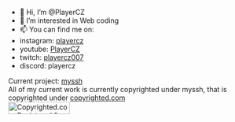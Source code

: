 - 👋 Hi, I’m @PlayerCZ
- 👀 I’m interested in Web coding
- 📫 You can find me on:
-   instagram: <a href="https://www.instagram.com/playercz_/" target="blank">playercz</a>
-   youtube: <a href="https://www.youtube.com/channel/UCiRikk7Yrnb1Uj3rt_N7hpw" target="blank">PlayerCZ</a> 
-   twitch: <a href="https://www.twitch.tv/playercz007" target="blank">playercz007</a>
-   discord: playercz

  Current project: <a href="https://myssh.gq">myssh</a>  
  All of my current work is currently copyrighted under myssh, that is copyrighted under <a href="https://copyrighted.com" target="blank">copyrighted.com</a></br>
  <a class="copyrighted-badge" title="Copyrighted.com Registered &amp; Protected" target="_blank" href="https://www.copyrighted.com/work/B7SxgBYS3taQ14rJ"><img alt="Copyrighted.com Registered &amp; Protected" border="0" width="125" height="25" srcset="https://static.copyrighted.com/badges/125x25/01_1_2x.png 2x" src="https://static.copyrighted.com/badges/125x25/01_1.png" /></a>
